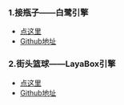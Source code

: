 ### 1.接瓶子——白鹭引擎
 - [点这里](https://yoyohan1.github.io/ConveyerGame/)
 - [Github地址](https://github.com/yoyohan1/ConveyerGame)
 
### 2.街头篮球——LayaBox引擎
 - [点这里]()
 - [Github地址](https://github.com/yoyohan1/Basketball)



